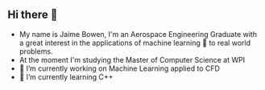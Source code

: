 ## Hi there 👋
- My name is Jaime Bowen, I'm an Aerospace Engineering Graduate with a great interest in the applications of machine learning 🤖  to real world problems.
- At the moment I'm studying the Master of Computer Science at WPI
- 🔭 I’m currently working on Machine Learning applied to CFD
- 🌱 I’m currently learning C++
